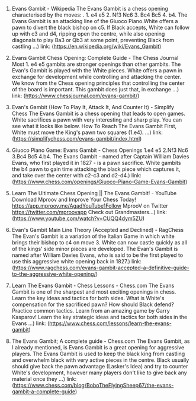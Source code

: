 ---
---
1. Evans Gambit - Wikipedia
The Evans Gambit is a chess opening characterised by the moves: . 1. e4 e5 2. Nf3 Nc6 3. Bc4 Bc5 4. b4. The Evans Gambit is an attacking line of the Giuoco Piano.White offers a pawn to divert the black bishop on c5. If Black accepts, White can follow up with c3 and d4, ripping open the centre, while also opening diagonals to play Ba3 or Qb3 at some point, preventing Black from castling ...)
link: (https://en.wikipedia.org/wiki/Evans_Gambit)


2. Evans Gambit Chess Opening: Complete Guide - The Chess Journal
Most 1. e4 e5 gambits are stronger openings than other gambits. The Evan's Gambit is played with the White pieces. White offers a pawn in exchange for development while controlling and attacking the center. We know from the Chess opening principles that controlling the center of the board is important. This gambit does just that, in exchange ...)
link: (https://www.chessjournal.com/evans-gambit/)


3. Evan's Gambit (How To Play It, Attack It, And Counter It) - Simplify Chess
The Evans Gambit is a chess opening that leads to open games. White sacrifices a pawn with very interesting and sharp play. You can see what it looks like below. How To Reach The Evans Gambit First, White must move the King's pawn two squares (1.e4). ...)
link: (https://simplifychess.com/evans-gambit/index.html)


4. Giuoco Piano Game: Evans Gambit - Chess Openings
1.e4 e5 2.Nf3 Nc6 3.Bc4 Bc5 4.b4. The Evans Gambit - named after Captain William Davies Evans, who first played it in 1827 - is a pawn sacrifice. White gambits the b4 pawn to gain time attacking the black piece which captures it, and take over the center with c2-c3 and d2-d4.)
link: (https://www.chess.com/openings/Giuoco-Piano-Game-Evans-Gambit)


5. Learn The Ultimate Chess Opening || The Evans Gambit! - YouTube
Download Mproov and Improve Your Chess Today! https://app.mproov.me/AgadYouTube1Follow MprooV on Twitter https://twitter.com/mproovapp Check out Grandmasters...)
link: (https://www.youtube.com/watch?v=CUQQ4dym5ZU)


6. Evan's Gambit Main Line Theory (Accepted and Declined) - RagChess
The Evan's Gambit is a variation of the Italian Game in which white brings their bishop to c4 on move 3. White can now castle quickly as all of the kings' side minor pieces are developed. The Evan's Gambit is named after William Davies Evans, who is said to be the first played to use this aggressive white opening back in 1827.)
link: (https://www.ragchess.com/evans-gambit-accepted-a-definitive-guide-to-the-aggressive-white-opening/)


7. Learn The Evans Gambit - Chess Lessons - Chess.com
The Evans Gambit is one of the sharpest and most exciting openings in chess. Learn the key ideas and tactics for both sides. What is White's compensation for the sacrificed pawn? How should Black defend? Practice common tactics. Learn from an amazing game by Garry Kasparov! Learn the key strategic ideas and tactics for both sides in the Evans ...)
link: (https://www.chess.com/lessons/learn-the-evans-gambit)


8. The Evans Gambit; A complete guide - Chess.com
The Evans Gambit, as I already mentioned, is Evans Gambit is a great opening for aggressive players. The Evans Gambit is used to keep the black king from castling and overwhelm black with very active pieces in the centre. Black usually should give back the pawn advantage (Lasker's Idea) and try to counter White's development, however many players don't like to give back any material once they ...)
link: (https://www.chess.com/blog/BoboTheFlyingSheep67/the-evans-gambit-a-complete-guide)



